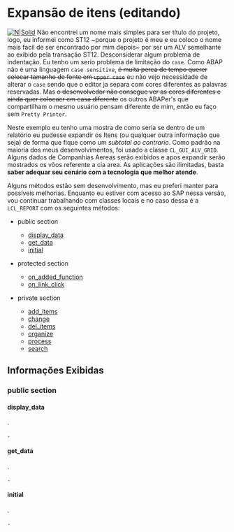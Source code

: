 # Expansão de itens (editando) #

[![N|Solid](https://wiki.scn.sap.com/wiki/download/attachments/1710/ABAP%20Development.png?version=1&modificationDate=1446673897000&api=v2)](https://www.sap.com/brazil/developer.html)
Não encontrei um nome mais simples para ser título do projeto, logo, eu informei como ST12 ~porque o projeto é meu e eu coloco o nome mais facil de ser encontrado por mim depois~ por ser um ALV semelhante ao exibido pela transação ST12. Desconsiderar algum problema de indentação. Eu tenho um serio problema de limitação do `case`. Como ABAP não é uma linguagem `case sensitive`, ~~é muita perca de tempo querer colocar tamanho de fonte em `upper case`~~ eu não vejo necessidade de alterar o `case` sendo que o editor ja separa com cores diferentes as palavras reservadas. Mas ~~o desenvolvedor não consegue ver as cores diferentes e ainda quer colocacr em casa diferente~~ os outros ABAPer's que compartilham o mesmo usuário pensam diferente de mim, então eu faço sem `Pretty Printer`.

Neste exemplo eu tenho uma mostra de como seria se dentro de um relatório eu pudesse expandir os Itens (ou qualquer outra informação que seja) de forma que fique como um _subtotal ao contrario_. Como padrão na maioria dos meus desenvolvimentos, foi usado a classe `CL_GUI_ALV_GRID`. Alguns dados de Companhias Aereas serão exibidos e apos expandir serão mostrados os vôos referente a cia area. As aplicações são ilimitadas, basta **saber adequar seu cenário com a tecnologia que melhor atende**.

Alguns métodos estão sem desenvolvimento, mas eu preferi manter para possíveis melhorias. Enquanto eu estiver com acesso ao SAP nessa versão, vou continuar trabalhando com classes locais e no caso dessa é a `LCL_REPORT` com os seguintes métodos:

* public section
	* [display_data](#display_data)
	* [get_data](#get_data)
	* [initial](#initial)  

* protected section
	* [on_added_function](#on_added_function)
	* [on_link_click](#on_link_click)

* private section
	* [add_items](#add_items)
	* [change](#change)
	* [del_items](#del_items)  
	* [organize](#add_items)
	* [process](#change)
	* [search](#del_items)  
	
## Informações Exibidas ##


### public section ###

#### display_data ####
.
```abap
.
```
#### get_data ####
.
```abap
.
```
#### initial ####
.
```abap
.
```
